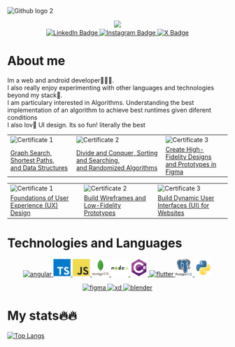 ![Github logo 2](https://github.com/VictorCodebase/VictorCodebase/assets/135356007/a5266742-8a25-4c64-b601-bec289f6ed4e)


<div id="header" align="center">

  <img src="https://media.giphy.com/media/HCwnYWnMgLZUW1BtP2/giphy.gif" width="200"/>
</div>


<div id="badges" align = "center">
  <a href="https://www.linkedin.com/in/mark-kithinji-68aa14246/">
    <img src="https://img.shields.io/badge/LinkedIn-blue?style=for-the-badge&logo=linkedin&logoColor=white" alt="LinkedIn Badge"/>
  </a>
  <a href="https://www.instagram.com/markkithinji_ig/">
    <img src="https://img.shields.io/badge/Instagram-red?style=for-the-badge&logo=instagram&logoColor=white" alt="Instagram Badge"/>
  </a>
  <a href="https://twitter.com/MarkKithinji5">
    <img src="https://img.shields.io/badge/Twitter-blue?style=for-the-badge&logo=twitter&logoColor=white" alt="X Badge"/>
  </a>
</div>


# About me
  Im a web and android developer👨🏽‍💻.  
  I also really enjoy experimenting with other languages and technologies beyond my stack🚀.  
  I am particulary interested in Algorithms. Understanding the best implementation of an algorithm to achieve best runtimes given diferent conditions  
  I also lov💖 UI design. Its so fun! literally the best

<table align="center">
  <tr>
    <td><img src="https://private-user-images.githubusercontent.com/135356007/277122738-1c517e62-6159-4454-927f-e06b6fc1e2e5.png?jwt=eyJhbGciOiJIUzI1NiIsInR5cCI6IkpXVCJ9.eyJpc3MiOiJnaXRodWIuY29tIiwiYXVkIjoicmF3LmdpdGh1YnVzZXJjb250ZW50LmNvbSIsImtleSI6ImtleTEiLCJleHAiOjE2OTc5MTA3NjEsIm5iZiI6MTY5NzkxMDQ2MSwicGF0aCI6Ii8xMzUzNTYwMDcvMjc3MTIyNzM4LTFjNTE3ZTYyLTYxNTktNDQ1NC05MjdmLWUwNmI2ZmMxZTJlNS5wbmc_WC1BbXotQWxnb3JpdGhtPUFXUzQtSE1BQy1TSEEyNTYmWC1BbXotQ3JlZGVudGlhbD1BS0lBSVdOSllBWDRDU1ZFSDUzQSUyRjIwMjMxMDIxJTJGdXMtZWFzdC0xJTJGczMlMkZhd3M0X3JlcXVlc3QmWC1BbXotRGF0ZT0yMDIzMTAyMVQxNzQ3NDFaJlgtQW16LUV4cGlyZXM9MzAwJlgtQW16LVNpZ25hdHVyZT03MGE3ZmYyNGE4Zjc4ZGRhNGU1ZmY0NTJiYTA3MmMyODRmZGE2MzlmYWMxYzU5YjU3YThiNjNhOWM4OTA3MDQwJlgtQW16LVNpZ25lZEhlYWRlcnM9aG9zdCZhY3Rvcl9pZD0wJmtleV9pZD0wJnJlcG9faWQ9MCJ9.3WS7uauKJsupsD_1OsJxu_9HDJGUPvdyDsrITAcwvvo" alt="Certificate 1" width="410px"></td>
    <td><img src="https://private-user-images.githubusercontent.com/135356007/277122733-e20aa4fc-12b7-4031-aeda-f77036008175.png?jwt=eyJhbGciOiJIUzI1NiIsInR5cCI6IkpXVCJ9.eyJpc3MiOiJnaXRodWIuY29tIiwiYXVkIjoicmF3LmdpdGh1YnVzZXJjb250ZW50LmNvbSIsImtleSI6ImtleTEiLCJleHAiOjE2OTc5MTA3NjEsIm5iZiI6MTY5NzkxMDQ2MSwicGF0aCI6Ii8xMzUzNTYwMDcvMjc3MTIyNzMzLWUyMGFhNGZjLTEyYjctNDAzMS1hZWRhLWY3NzAzNjAwODE3NS5wbmc_WC1BbXotQWxnb3JpdGhtPUFXUzQtSE1BQy1TSEEyNTYmWC1BbXotQ3JlZGVudGlhbD1BS0lBSVdOSllBWDRDU1ZFSDUzQSUyRjIwMjMxMDIxJTJGdXMtZWFzdC0xJTJGczMlMkZhd3M0X3JlcXVlc3QmWC1BbXotRGF0ZT0yMDIzMTAyMVQxNzQ3NDFaJlgtQW16LUV4cGlyZXM9MzAwJlgtQW16LVNpZ25hdHVyZT02NmNmMDg5YzkxZDQxMTljZGQyMmE0ZTNjZmY2MGJiMGFhNDllNTIxN2Q0MTQwYmRiMzczNmQ1M2VmMWZmOGI5JlgtQW16LVNpZ25lZEhlYWRlcnM9aG9zdCZhY3Rvcl9pZD0wJmtleV9pZD0wJnJlcG9faWQ9MCJ9.jnvNvmsK3Jb1h7DwHh2EGuJRLuXblMDfPLhEX-UcPPs" alt="Certificate 2" width="410"></td>
    <td><img src="https://github.com/VictorCodebase/VictorCodebase/assets/135356007/f8d65cb4-72a1-4897-989d-4d01b006360a" alt="Certificate 3" width="410"></td>
  </tr>
  <tr>
    <td><a href="https://www.coursera.org/account/accomplishments/certificate/B3BB2FCK5QLD">Graph Search, Shortest Paths, <br>and Data Structures
</a></td>
    <td><a href="https://www.coursera.org/account/accomplishments/certificate/YFPULNNAMAZ5">Divide and Conquer, Sorting and Searching, <br>and
Randomized Algorithms</a></td>
    <td><a href="https://www.coursera.org/account/accomplishments/certificate/4BKD6DLKD3QE">Create High-Fidelity Designs<br> and Prototypes in
Figma</a></td>
  </tr>
</table>

<table align="center">
  <tr>
    <td><img src="https://private-user-images.githubusercontent.com/135356007/277124574-0ed82a88-ea51-45c7-bd6e-7e08212ee9c4.png?jwt=eyJhbGciOiJIUzI1NiIsInR5cCI6IkpXVCJ9.eyJpc3MiOiJnaXRodWIuY29tIiwiYXVkIjoicmF3LmdpdGh1YnVzZXJjb250ZW50LmNvbSIsImtleSI6ImtleTEiLCJleHAiOjE2OTc5MTA3NjEsIm5iZiI6MTY5NzkxMDQ2MSwicGF0aCI6Ii8xMzUzNTYwMDcvMjc3MTI0NTc0LTBlZDgyYTg4LWVhNTEtNDVjNy1iZDZlLTdlMDgyMTJlZTljNC5wbmc_WC1BbXotQWxnb3JpdGhtPUFXUzQtSE1BQy1TSEEyNTYmWC1BbXotQ3JlZGVudGlhbD1BS0lBSVdOSllBWDRDU1ZFSDUzQSUyRjIwMjMxMDIxJTJGdXMtZWFzdC0xJTJGczMlMkZhd3M0X3JlcXVlc3QmWC1BbXotRGF0ZT0yMDIzMTAyMVQxNzQ3NDFaJlgtQW16LUV4cGlyZXM9MzAwJlgtQW16LVNpZ25hdHVyZT04Yjk5MTBmZTQ0NjIzNWY3MzcyMWI3ZTAxM2RjNzVmNDZjOTY4YmM0MTc1Nzg4NTM0NDdkOGU1MmE2NWQyNzkzJlgtQW16LVNpZ25lZEhlYWRlcnM9aG9zdCZhY3Rvcl9pZD0wJmtleV9pZD0wJnJlcG9faWQ9MCJ9.vFiU88iV7bXn7QtwSfFstwagskDmOK5v3XlDX1AAn5g" alt="Certificate 1" width="410px"></td>
    <td><img src="https://private-user-images.githubusercontent.com/135356007/277124595-2ed00d83-5c35-416f-b7a4-e0bf827f0e25.png?jwt=eyJhbGciOiJIUzI1NiIsInR5cCI6IkpXVCJ9.eyJpc3MiOiJnaXRodWIuY29tIiwiYXVkIjoicmF3LmdpdGh1YnVzZXJjb250ZW50LmNvbSIsImtleSI6ImtleTEiLCJleHAiOjE2OTc5MTA3NjEsIm5iZiI6MTY5NzkxMDQ2MSwicGF0aCI6Ii8xMzUzNTYwMDcvMjc3MTI0NTk1LTJlZDAwZDgzLTVjMzUtNDE2Zi1iN2E0LWUwYmY4MjdmMGUyNS5wbmc_WC1BbXotQWxnb3JpdGhtPUFXUzQtSE1BQy1TSEEyNTYmWC1BbXotQ3JlZGVudGlhbD1BS0lBSVdOSllBWDRDU1ZFSDUzQSUyRjIwMjMxMDIxJTJGdXMtZWFzdC0xJTJGczMlMkZhd3M0X3JlcXVlc3QmWC1BbXotRGF0ZT0yMDIzMTAyMVQxNzQ3NDFaJlgtQW16LUV4cGlyZXM9MzAwJlgtQW16LVNpZ25hdHVyZT00YzFmMTI2ZmI2MGM5NGRjMWExNGE5NGE3ZTI3M2E2MzM5NjIwMDg5NmVkNzUyYjJkNjJjYWE4MmI5OTBlYWNkJlgtQW16LVNpZ25lZEhlYWRlcnM9aG9zdCZhY3Rvcl9pZD0wJmtleV9pZD0wJnJlcG9faWQ9MCJ9.b-yg5bJpzH-dIUy_OzAG4AIbdSFxVYRTo7SAMOGqa0o" alt="Certificate 2" width="410"></td>
    <td><img src="https://user-images.githubusercontent.com/135356007/278608945-44f4b2fd-0fad-417a-8dcc-fc4e3af2831f.png" alt="Certificate 3" width="410"></td>
  </tr>
  <tr>
    <td><a href="https://www.coursera.org/account/accomplishments/certificate/BV4HXUE5AFKY">Foundations of User Experience (UX) Design
</a></td>
    <td><a href="https://www.coursera.org/account/accomplishments/certificate/BL32PHE6Q2ZU">Build Wireframes and Low-Fidelity Prototypes</a></td>
    <td><a href="https://www.coursera.org/account/accomplishments/certificate/GEKSWYHTJ9D7">Build Dynamic User Interfaces (UI) for Websites</a></td>
  </tr>
</table>


# Technologies and Languages
  <div>
    <p align="center"> 
      <a href="https://angular.io" target="_blank" rel="noreferrer"> <img src="https://angular.io/assets/images/logos/angular/angular.svg" alt="angular" width="40" height="40"/> </a>
      <a href="https://www.typescriptlang.org/" target="_blank" rel="noreferrer"> <img src="https://raw.githubusercontent.com/devicons/devicon/master/icons/typescript/typescript-original.svg" alt="typescript" width="40" height="40"/> </a>
      <a href="https://developer.mozilla.org/en-US/docs/Web/JavaScript" target="_blank" rel="noreferrer"> <img src="https://raw.githubusercontent.com/devicons/devicon/master/icons/javascript/javascript-original.svg" alt="javascript" width="40" height="40"/> </a>
      <a href="https://www.mongodb.com/" target="_blank" rel="noreferrer"> <img src="https://raw.githubusercontent.com/devicons/devicon/master/icons/mongodb/mongodb-original-wordmark.svg" alt="mongodb" width="40" height="40"/> </a>
      <a href="https://nodejs.org" target="_blank" rel="noreferrer"> <img src="https://raw.githubusercontent.com/devicons/devicon/master/icons/nodejs/nodejs-original-wordmark.svg" alt="nodejs" width="40" height="40"/> </a>
      <a href="https://www.w3schools.com/cs/" target="_blank" rel="noreferrer"> <img src="https://raw.githubusercontent.com/devicons/devicon/master/icons/csharp/csharp-original.svg" alt="csharp" width="40" height="40"/> </a> 
      <a href="https://flutter.dev" target="_blank" rel="noreferrer"> <img src="https://www.vectorlogo.zone/logos/flutterio/flutterio-icon.svg" alt="flutter" width="40" height="40"/> </a> 
      <a href="https://www.postgresql.org" target="_blank" rel="noreferrer"> <img src="https://raw.githubusercontent.com/devicons/devicon/master/icons/postgresql/postgresql-original-wordmark.svg" alt="postgresql" width="40" height="40"/> </a> 
      <a href="https://www.python.org" target="_blank" rel="noreferrer"> <img src="https://raw.githubusercontent.com/devicons/devicon/master/icons/python/python-original.svg" alt="python" width="40" height="40"/> </a> 
       </p>
  </div>
  <div>
    <p align="center"> 
      <a href="https://www.figma.com/" target="_blank" rel="noreferrer"> <img src="https://www.vectorlogo.zone/logos/figma/figma-icon.svg" alt="figma" width="40" height="40"/> </a>
      <a href="https://www.adobe.com/products/xd.html" target="_blank" rel="noreferrer"> <img src="https://cdn.worldvectorlogo.com/logos/adobe-xd.svg" alt="xd" width="40" height="40"/> </a>      
      <a href="https://www.blender.org/" target="_blank" rel="noreferrer"> <img src="https://download.blender.org/branding/community/blender_community_badge_white.svg" alt="blender" width="40" height="40"/> </a> 
    </p>
  </div>
  
# My stats🔥🔥
[![Top Langs](https://github-readme-stats.vercel.app/api/top-langs/?username=victorcodebase&size_weight=0.5&count_weight=0.5&layout=donut)](https://github.com/anuraghazra/github-readme-stats)
